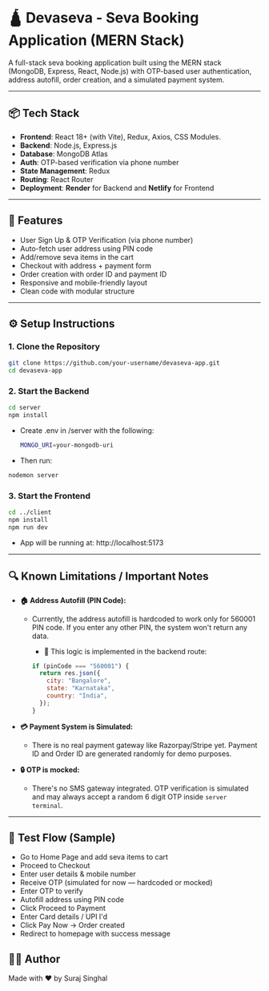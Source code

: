 # 🛕 Devaseva - Seva Booking Application (MERN Stack)

A full-stack seva booking application built using the MERN stack (MongoDB, Express, React, Node.js) with OTP-based user authentication, address autofill, order creation, and a simulated payment system.

---

## 📦 Tech Stack

- **Frontend**: React 18+ (with Vite), Redux, Axios, CSS Modules.
- **Backend**: Node.js, Express.js
- **Database**: MongoDB Atlas
- **Auth**: OTP-based verification via phone number
- **State Management**: Redux
- **Routing**: React Router
- **Deployment**: **Render** for Backend and **Netlify** for Frontend

---

## 🚀 Features

- User Sign Up & OTP Verification (via phone number)
- Auto-fetch user address using PIN code
- Add/remove seva items in the cart
- Checkout with address + payment form
- Order creation with order ID and payment ID
- Responsive and mobile-friendly layout
- Clean code with modular structure

---

## ⚙️ Setup Instructions

### 1. Clone the Repository

```bash
git clone https://github.com/your-username/devaseva-app.git
cd devaseva-app
```

### 2. Start the Backend

```bash
cd server
npm install
```

- Create .env in /server with the following:
  ```bash
  MONGO_URI=your-mongodb-uri
  ```
- Then run:

```bash
nodemon server
```

### 3. Start the Frontend

```bash
cd ../client
npm install
npm run dev
```

- App will be running at: http://localhost:5173

---

## 🔍 Known Limitations / Important Notes

- **🏠 Address Autofill (PIN Code):**

  - Currently, the address autofill is hardcoded to work only for 560001 PIN code. If you enter any other PIN, the system won't return any data.

    - 📌 This logic is implemented in the backend route:

    ```js
    if (pinCode === "560001") {
      return res.json({
        city: "Bangalore",
        state: "Karnataka",
        country: "India",
      });
    }
    ```

- **💳 Payment System is Simulated:**

  - There is no real payment gateway like Razorpay/Stripe yet. Payment ID and Order ID are generated randomly for demo purposes.

- **🔒 OTP is mocked:**
  - There's no SMS gateway integrated. OTP verification is simulated and may always accept a random 6 digit OTP inside `server terminal`.

---

## 🧪 Test Flow (Sample)

- Go to Home Page and add seva items to cart
- Proceed to Checkout
- Enter user details & mobile number
- Receive OTP (simulated for now — hardcoded or mocked)
- Enter OTP to verify
- Autofill address using PIN code
- Click Proceed to Payment
- Enter Card details / UPI I'd
- Click Pay Now → Order created
- Redirect to homepage with success message

## 👨‍💻 Author

Made with ❤️ by Suraj Singhal
